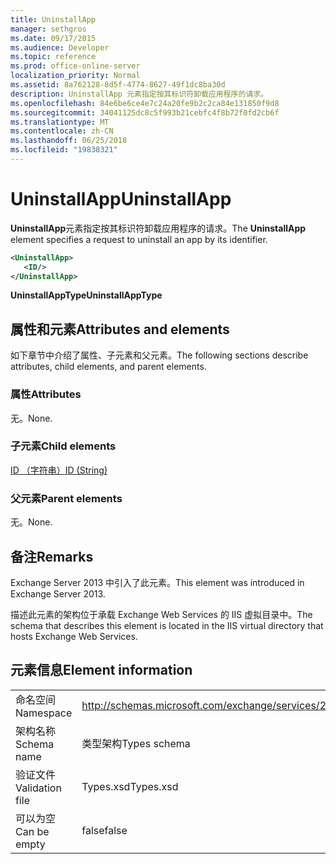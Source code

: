 ```yaml
---
title: UninstallApp
manager: sethgros
ms.date: 09/17/2015
ms.audience: Developer
ms.topic: reference
ms.prod: office-online-server
localization_priority: Normal
ms.assetid: 8a762128-8d5f-4774-8627-49f1dc8ba30d
description: UninstallApp 元素指定按其标识符卸载应用程序的请求。
ms.openlocfilehash: 84e6be6ce4e7c24a20fe9b2c2ca84e131850f9d8
ms.sourcegitcommit: 34041125dc8c5f993b21cebfc4f8b72f0fd2cb6f
ms.translationtype: MT
ms.contentlocale: zh-CN
ms.lasthandoff: 06/25/2018
ms.locfileid: "19838321"
---
```

# <a name="uninstallapp"></a><span data-ttu-id="ef9b8-103">UninstallApp</span><span class="sxs-lookup"><span data-stu-id="ef9b8-103">UninstallApp</span></span>

<span data-ttu-id="ef9b8-104">**UninstallApp**元素指定按其标识符卸载应用程序的请求。</span><span class="sxs-lookup"><span data-stu-id="ef9b8-104">The **UninstallApp** element specifies a request to uninstall an app by its identifier.</span></span> 
  
```XML
<UninstallApp>
   <ID/>
</UninstallApp>
```

 <span data-ttu-id="ef9b8-105">**UninstallAppType**</span><span class="sxs-lookup"><span data-stu-id="ef9b8-105">**UninstallAppType**</span></span>
## <a name="attributes-and-elements"></a><span data-ttu-id="ef9b8-106">属性和元素</span><span class="sxs-lookup"><span data-stu-id="ef9b8-106">Attributes and elements</span></span>

<span data-ttu-id="ef9b8-107">如下章节中介绍了属性、子元素和父元素。</span><span class="sxs-lookup"><span data-stu-id="ef9b8-107">The following sections describe attributes, child elements, and parent elements.</span></span>
  
### <a name="attributes"></a><span data-ttu-id="ef9b8-108">属性</span><span class="sxs-lookup"><span data-stu-id="ef9b8-108">Attributes</span></span>

<span data-ttu-id="ef9b8-109">无。</span><span class="sxs-lookup"><span data-stu-id="ef9b8-109">None.</span></span>
  
### <a name="child-elements"></a><span data-ttu-id="ef9b8-110">子元素</span><span class="sxs-lookup"><span data-stu-id="ef9b8-110">Child elements</span></span>

[<span data-ttu-id="ef9b8-111">ID （字符串）</span><span class="sxs-lookup"><span data-stu-id="ef9b8-111">ID (String)</span></span>](id-string.md)
  
### <a name="parent-elements"></a><span data-ttu-id="ef9b8-112">父元素</span><span class="sxs-lookup"><span data-stu-id="ef9b8-112">Parent elements</span></span>

<span data-ttu-id="ef9b8-113">无。</span><span class="sxs-lookup"><span data-stu-id="ef9b8-113">None.</span></span>
  
## <a name="remarks"></a><span data-ttu-id="ef9b8-114">备注</span><span class="sxs-lookup"><span data-stu-id="ef9b8-114">Remarks</span></span>

<span data-ttu-id="ef9b8-115">Exchange Server 2013 中引入了此元素。</span><span class="sxs-lookup"><span data-stu-id="ef9b8-115">This element was introduced in Exchange Server 2013.</span></span>
  
<span data-ttu-id="ef9b8-116">描述此元素的架构位于承载 Exchange Web Services 的 IIS 虚拟目录中。</span><span class="sxs-lookup"><span data-stu-id="ef9b8-116">The schema that describes this element is located in the IIS virtual directory that hosts Exchange Web Services.</span></span>
  
## <a name="element-information"></a><span data-ttu-id="ef9b8-117">元素信息</span><span class="sxs-lookup"><span data-stu-id="ef9b8-117">Element information</span></span>

|||
|:-----|:-----|
|<span data-ttu-id="ef9b8-118">命名空间</span><span class="sxs-lookup"><span data-stu-id="ef9b8-118">Namespace</span></span>  <br/> |http://schemas.microsoft.com/exchange/services/2006/types  <br/> |
|<span data-ttu-id="ef9b8-119">架构名称</span><span class="sxs-lookup"><span data-stu-id="ef9b8-119">Schema name</span></span>  <br/> |<span data-ttu-id="ef9b8-120">类型架构</span><span class="sxs-lookup"><span data-stu-id="ef9b8-120">Types schema</span></span>  <br/> |
|<span data-ttu-id="ef9b8-121">验证文件</span><span class="sxs-lookup"><span data-stu-id="ef9b8-121">Validation file</span></span>  <br/> |<span data-ttu-id="ef9b8-122">Types.xsd</span><span class="sxs-lookup"><span data-stu-id="ef9b8-122">Types.xsd</span></span>  <br/> |
|<span data-ttu-id="ef9b8-123">可以为空</span><span class="sxs-lookup"><span data-stu-id="ef9b8-123">Can be empty</span></span>  <br/> |<span data-ttu-id="ef9b8-124">false</span><span class="sxs-lookup"><span data-stu-id="ef9b8-124">false</span></span>  <br/> |
   

